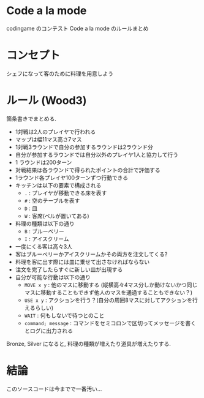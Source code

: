 
# Code a la mode  

codingame のコンテスト Code a la mode のルールまとめ

# コンセプト

シェフになって客のために料理を用意しよう

# ルール (Wood3)  

箇条書きでまとめる.  

- 1対戦は2人のプレイヤで行われる
- マップは幅11マス高さ7マス
- 1対戦3ラウンドで自分の参加するラウンドは2ラウンド分
- 自分が参加するラウンドでは自分以外のプレイヤ1人と協力して行う
- 1 ラウンドは200ターン
- 対戦結果は各ラウンドで得られたポイントの合計で評価する
- 1ラウンド各プレイヤ100ターンずつ行動できる
- キッチンは以下の要素で構成される
  - `.` : プレイヤが移動できる床を表す
  - `#` : 空のテーブルを表す
  - `D` : 皿
  - `W` : 客席(ベルが置いてある)
- 料理の種類は以下の通り
  - `B` : ブルーベリー
  - `I` : アイスクリーム
- 一度にくる客は高々3人
- 客はブルーベリーかアイスクリームかその両方を注文してくる?
- 料理を客に出す際には皿に乗せて出さなければならない
- 注文を完了したらすぐに新しい皿が出現する
- 自分が可能な行動は以下の通り
  - `MOVE x y`         : 他のマスに移動する (縦横高々4マス分しか動けないかつ同じマスに移動することもできず他人のマスを通過することもできない？)
  - `USE x y`          : アクションを行う？(自分の周囲8マスに対してアクションを行えるらしい)
  - `WAIT`             : 何もしないで待つとのこと
  - `command; message` : コマンドをセミコロンで区切ってメッセージを書くとログに出力される  

Bronze, Silver になると, 料理の種類が増えたり道具が増えたりする.  

# 結論
このソースコードは今までで一番汚い...  
